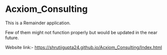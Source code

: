 # Acxiom_Consulting
This is a Remainder application.


Few of them might not function properly but would be updated in the near future.


Website link:- https://shrutiigupta24.github.io/Acxiom_Consulting/Index.html
